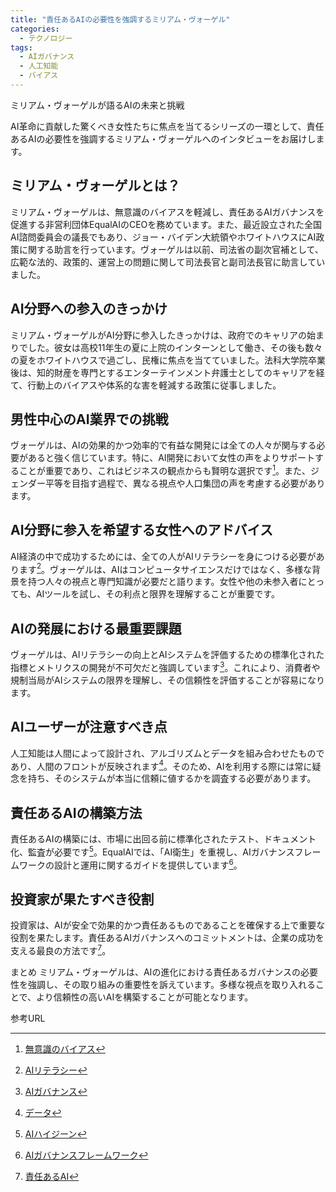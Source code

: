 ```yaml
---
title: "責任あるAIの必要性を強調するミリアム・ヴォーゲル"
categories:
  - テクノロジー
tags:
  - AIガバナンス
  - 人工知能
  - バイアス
---
```

ミリアム・ヴォーゲルが語るAIの未来と挑戦

AI革命に貢献した驚くべき女性たちに焦点を当てるシリーズの一環として、責任あるAIの必要性を強調するミリアム・ヴォーゲルへのインタビューをお届けします。

## ミリアム・ヴォーゲルとは？

ミリアム・ヴォーゲルは、無意識のバイアスを軽減し、責任あるAIガバナンスを促進する非営利団体EqualAIのCEOを務めています。また、最近設立された全国AI諮問委員会の議長でもあり、ジョー・バイデン大統領やホワイトハウスにAI政策に関する助言を行っています。ヴォーゲルは以前、司法省の副次官補として、広範な法的、政策的、運営上の問題に関して司法長官と副司法長官に助言していました。

## AI分野への参入のきっかけ

ミリアム・ヴォーゲルがAI分野に参入したきっかけは、政府でのキャリアの始まりでした。彼女は高校11年生の夏に上院のインターンとして働き、その後も数々の夏をホワイトハウスで過ごし、民権に焦点を当てていました。法科大学院卒業後は、知的財産を専門とするエンターテインメント弁護士としてのキャリアを経て、行動上のバイアスや体系的な害を軽減する政策に従事しました。

## 男性中心のAI業界での挑戦

ヴォーゲルは、AIの効果的かつ効率的で有益な開発には全ての人々が関与する必要があると強く信じています。特に、AI開発において女性の声をよりサポートすることが重要であり、これはビジネスの観点からも賢明な選択です[^1]。また、ジェンダー平等を目指す過程で、異なる視点や人口集団の声を考慮する必要があります。

## AI分野に参入を希望する女性へのアドバイス

AI経済の中で成功するためには、全ての人がAIリテラシーを身につける必要があります[^2]。ヴォーゲルは、AIはコンピュータサイエンスだけではなく、多様な背景を持つ人々の視点と専門知識が必要だと語ります。女性や他の未参入者にとっても、AIツールを試し、その利点と限界を理解することが重要です。

## AIの発展における最重要課題

ヴォーゲルは、AIリテラシーの向上とAIシステムを評価するための標準化された指標とメトリクスの開発が不可欠だと強調しています[^3]。これにより、消費者や規制当局がAIシステムの限界を理解し、その信頼性を評価することが容易になります。

## AIユーザーが注意すべき点

人工知能は人間によって設計され、アルゴリズムとデータを組み合わせたものであり、人間のフロントが反映されます[^4]。そのため、AIを利用する際には常に疑念を持ち、そのシステムが本当に信頼に値するかを調査する必要があります。

## 責任あるAIの構築方法

責任あるAIの構築には、市場に出回る前に標準化されたテスト、ドキュメント化、監査が必要です[^5]。EqualAIでは、「AI衛生」を重視し、AIガバナンスフレームワークの設計と運用に関するガイドを提供しています[^6]。

## 投資家が果たすべき役割

投資家は、AIが安全で効果的かつ責任あるものであることを確保する上で重要な役割を果たします。責任あるAIガバナンスへのコミットメントは、企業の成功を支える最良の方法です[^7]。

まとめ
ミリアム・ヴォーゲルは、AIの進化における責任あるガバナンスの必要性を強調し、その取り組みの重要性を訴えています。多様な視点を取り入れることで、より信頼性の高いAIを構築することが可能となります。

参考URL
[^1]:[無意識のバイアス](https://www.gender.go.jp/public/kyodosankaku/2021/202105/pdf/202105.pdf)
[^2]:[AIリテラシー](https://www.mhlw.go.jp/content/11600000/000816680.pdf)
[^3]:[AIガバナンス](https://www.meti.go.jp/policy/it_policy/ai-governance/index.html)
[^4]:[データ](https://ejje.weblio.jp/content/data)
[^5]:[AIハイジーン](https://www.heygen.com/)
[^6]:[AIガバナンスフレームワーク](https://ai-governance.eu/)
[^7]:[責任あるAI](https://atmarkit.itmedia.co.jp/ait/articles/2204/07/news030.html)
